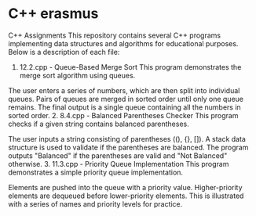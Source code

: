 # C++ erasmus
C++ Assignments
This repository contains several C++ programs implementing data structures and algorithms for educational purposes. Below is a description of each file:

1. 12.2.cpp - Queue-Based Merge Sort
This program demonstrates the merge sort algorithm using queues.

The user enters a series of numbers, which are then split into individual queues.
Pairs of queues are merged in sorted order until only one queue remains.
The final output is a single queue containing all the numbers in sorted order.
2. 8.4.cpp - Balanced Parentheses Checker
This program checks if a given string contains balanced parentheses.

The user inputs a string consisting of parentheses ((), {}, []).
A stack data structure is used to validate if the parentheses are balanced.
The program outputs "Balanced" if the parentheses are valid and "Not Balanced" otherwise.
3. 11.3.cpp - Priority Queue Implementation
This program demonstrates a simple priority queue implementation.

Elements are pushed into the queue with a priority value.
Higher-priority elements are dequeued before lower-priority elements.
This is illustrated with a series of names and priority levels for practice.


